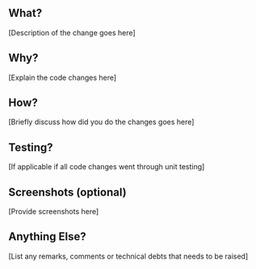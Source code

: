 ## What?

[Description of the change goes here]

## Why?

[Explain the code changes here]

## How?

[Briefly discuss how did you do the changes goes here]

## Testing?

[If applicable if all code changes went through unit testing]

## Screenshots (optional)

[Provide screenshots here]

## Anything Else?

[List any remarks, comments or technical debts that needs to be raised]
